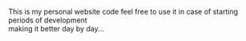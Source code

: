 This is my personal website code feel free to use it in case of starting periods of development
<br>
making it better day by day...
